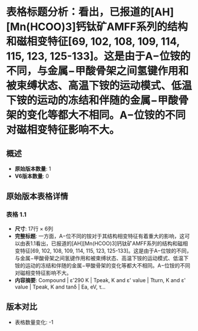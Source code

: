 # 表格标题分析：看出，已报道的[AH][Mn(HCOO)3]钙钛矿AMFF系列的结构和磁相变特征[69, 102, 108, 109, 114, 115, 123, 125-133]。这是由于A−位铵的不同，与金属−甲酸骨架之间氢键作用和被束缚状态、高温下铵的运动模式、低温下铵的运动的冻结和伴随的金属−甲酸骨架的变化等都大不相同。A−位铵的不同对磁相变特征影响不大。

## 概述
- **原始版本数量**: 1
- **V6版本数量**: 0

## 原始版本表格详情

### 表格 1.1
- **尺寸**: 17行 × 6列
- **完整标题**: 一方面，A−位不同的铵对于其结构相变特征有着重大的影响，这可以由表1.1看出，已报道的[AH][Mn(HCOO)3]钙钛矿AMFF系列的结构和磁相变特征[69, 102, 108, 109, 114, 115, 123, 125-133]。这是由于A−位铵的不同，与金属−甲酸骨架之间氢键作用和被束缚状态、高温下铵的运动模式、低温下铵的运动的冻结和伴随的金属−甲酸骨架的变化等都大不相同。A−位铵的不同对磁相变特征影响不大。
- **内容摘要**: Compound | ε'290 K | Tpeak, K and  ε' value | Tturn, K and  ε' value | Tpeak, K and tanδ | Ea, eV, τ...

## 版本对比

- 表格数量变化: -1